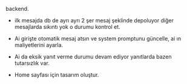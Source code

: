 backend.

- ilk mesajda db de ayrı ayrı 2 şer mesaj şeklinde depoluyor diğer mesajlarda sıkıntı yok o durumu kontrol et.

- Ai girişte otomatik mesaj atsın ve system promptunu güncelle, ai ın maliyetlerini ayarla.
- Ai da eksik yanıt verme durumu devam ediyor yanıtlarda bazen tutarsızlık var.

- Home sayfası için tasarım oluştur.
